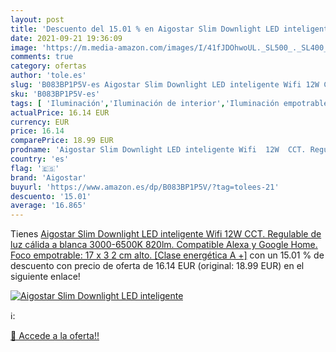 ```yaml
---
layout: post
title: 'Descuento del 15.01 % en Aigostar Slim Downlight LED inteligente '
date: 2021-09-21 19:36:09
image: 'https://m.media-amazon.com/images/I/41fJDOhwoUL._SL500_._SL400_.jpg'
comments: true
category: ofertas
author: 'tole.es'
slug: 'B083BP1P5V-es Aigostar Slim Downlight LED inteligente Wifi 12W CCT....'
sku: 'B083BP1P5V-es'
tags: [ 'Iluminación','Iluminación de interior','Iluminación empotrable de interior','aigostar','alexa','google','home', ]
actualPrice: 16.14 EUR
currency: EUR
price: 16.14
comparePrice: 18.99 EUR
prodname: 'Aigostar Slim Downlight LED inteligente Wifi  12W  CCT. Regulable de luz cálida a blanca 3000-6500K  820lm. Compatible Alexa y Google Home. Foco empotrable: 17 x 3 2 cm alto. [Clase energética A +]'
country: 'es'
flag: '🇪🇸'
brand: 'Aigostar'
buyurl: 'https://www.amazon.es/dp/B083BP1P5V/?tag=tolees-21'
descuento: '15.01'
average: '16.865'
---
```


Tienes [Aigostar Slim Downlight LED inteligente Wifi  12W  CCT. Regulable de luz cálida a blanca 3000-6500K  820lm. Compatible Alexa y Google Home. Foco empotrable: 17 x 3 2 cm alto. [Clase energética A +]](https://www.amazon.es/dp/B083BP1P5V/?tag=tolees-21) con un 15.01 % de descuento con precio de oferta de 16.14 EUR (original: 18.99 EUR) en el siguiente enlace!

[![Aigostar Slim Downlight LED inteligente ](https://m.media-amazon.com/images/I/41fJDOhwoUL._SL500_._SL400_.jpg)](https://www.amazon.es/dp/B083BP1P5V/?tag=tolees-21)

ℹ️:


[🛒 Accede a la oferta!!](https://www.amazon.es/dp/B083BP1P5V/?tag=tolees-21)
